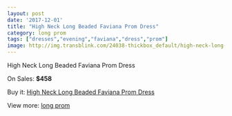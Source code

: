 ```yaml
---
layout: post
date: '2017-12-01'
title: "High Neck Long Beaded Faviana Prom Dress"
category: long prom
tags: ["dresses","evening","faviana","dress","prom"]
image: http://img.transblink.com/24038-thickbox_default/high-neck-long-beaded-faviana-prom-dress.jpg
---
```

High Neck Long Beaded Faviana Prom Dress

On Sales: **$458**
<a href="https://www.transblink.com/en/long-prom/7621-high-neck-long-beaded-faviana-prom-dress.html"><amp-img layout="responsive" width="600" height="600" src="//img.transblink.com/24038-thickbox_default/high-neck-long-beaded-faviana-prom-dress.jpg" alt="High Neck Long Beaded Faviana Prom Dress 0" /></a>
<a href="https://www.transblink.com/en/long-prom/7621-high-neck-long-beaded-faviana-prom-dress.html"><amp-img layout="responsive" width="600" height="600" src="//img.transblink.com/24040-thickbox_default/high-neck-long-beaded-faviana-prom-dress.jpg" alt="High Neck Long Beaded Faviana Prom Dress 1" /></a>
<a href="https://www.transblink.com/en/long-prom/7621-high-neck-long-beaded-faviana-prom-dress.html"><amp-img layout="responsive" width="600" height="600" src="//img.transblink.com/24039-thickbox_default/high-neck-long-beaded-faviana-prom-dress.jpg" alt="High Neck Long Beaded Faviana Prom Dress 2" /></a>

Buy it: [High Neck Long Beaded Faviana Prom Dress](https://www.transblink.com/en/long-prom/7621-high-neck-long-beaded-faviana-prom-dress.html "High Neck Long Beaded Faviana Prom Dress")

View more: [long prom](https://www.transblink.com/en/58-long-prom "long prom")